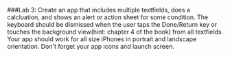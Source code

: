 ###Lab 3: 
Create an app that includes multiple textfields, does a calcluation, and shows an alert or action sheet for some condition. The keyboard should be dismissed when the user taps the Done/Return key or touches the background view(hint: chapter 4 of the book) from all textfields. Your app should work for all size iPhones in portrait and landscape orientation. Don't forget your app icons and launch screen.
